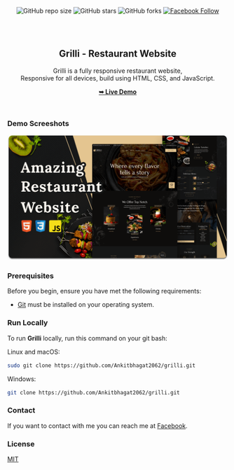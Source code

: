 <div align="center">
  
  ![GitHub repo size](https://img.shields.io/github/repo-size/Ankitbhagat2062/grilli)
  ![GitHub stars](https://img.shields.io/github/stars/Ankitbhagat2062/grilli?style=social)
  ![GitHub forks](https://img.shields.io/github/forks/Ankitbhagat2062/grilli?style=social)
[![Facebook Follow](https://img.shields.io/facebook/follow%20Ankitbhagat2062_?style=social)](https://www.facebook.com/people/Ankit-Bhagat/pfbid02MGWNj66ZkJt87E1jawKgMqqh7kBfEm6M7pNa3jtnkRT2Nj7kACqLjF5R1vYtzNntl/)
  
  <br />
  <br />

  <h2 align="center">Grilli - Restaurant Website</h2>

  Grilli is a fully responsive restaurant website, <br />Responsive for all devices, build using HTML, CSS, and JavaScript.

  <a href="https://Ankitbhagat2062.github.io/grilli/"><strong>➥ Live Demo</strong></a>

</div>

<br />

### Demo Screeshots

![Grilli Desktop Demo](./readme-images/desktop.png "Desktop Demo")

### Prerequisites

Before you begin, ensure you have met the following requirements:

* [Git](https://git-scm.com/downloads "Download Git") must be installed on your operating system.

### Run Locally

To run **Grilli** locally, run this command on your git bash:

Linux and macOS:

```bash
sudo git clone https://github.com/Ankitbhagat2062/grilli.git
```

Windows:

```bash
git clone https://github.com/Ankitbhagat2062/grilli.git
```

### Contact

If you want to contact with me you can reach me at [Facebook](https://www.facebook.com/profile.php?id=100087776815958).

### License

[MIT](https://choosealicense.com/licenses/mit/)
